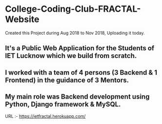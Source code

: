 # College-Coding-Club-FRACTAL-Website
Created this Project during Aug 2018 to Nov 2018, Uploading it today.

## It's a Public Web Application for the Students of IET Lucknow which we build from scratch.
## I worked with a team of 4 persons (3 Backend & 1 Frontend) in the guidance of 3 Mentors.
## My main role was Backend development using Python, Django framework & MySQL.

URL :- https://ietfractal.herokuapp.com/
